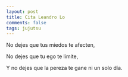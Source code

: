 ```yaml
---           
layout: post
title: Cita Leandro Lo
comments: false
tags: jujutsu
---
```

No dejes que tus miedos te afecten,

No dejes que tu ego te limite,

Y no dejes que la pereza te gane ni un solo día.
